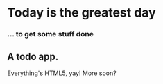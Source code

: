 # Today is the greatest day
### ... to get some stuff done

## A todo app. 

Everything's HTML5, yay! More soon?